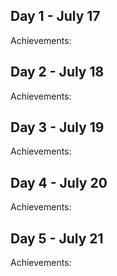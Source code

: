 ## Day 1 - July 17

Achievements:




## Day 2 - July 18

Achievements:




## Day 3 - July 19

Achievements:




## Day 4 - July 20

Achievements:



## Day 5 - July 21

Achievements:




